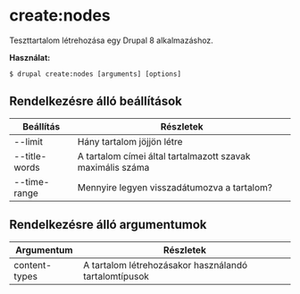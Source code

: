 # create:nodes
Teszttartalom létrehozása egy Drupal 8 alkalmazáshoz.

**Használat:**
```
$ drupal create:nodes [arguments] [options]
```

## Rendelkezésre álló beállítások
Beállítás | Részletek
-------|-------------
--limit | Hány tartalom jöjjön létre
--title-words | A tartalom címei által tartalmazott szavak maximális száma
--time-range | Mennyire legyen visszadátumozva a tartalom?

## Rendelkezésre álló argumentumok
Argumentum | Részletek
---------|-------------
content-types | A tartalom létrehozásakor használandó tartalomtípusok
